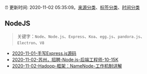 :alarm_clock: 更新时间: 2020-11-02 05:35:09。[来源分类](../README.md)、[标签分类](../TAGS.md)、[时间分类](../TIMELINE.md)

## NodeJS


> 关键字：`Node`、`Node.js`、`Express`、`Koa`、`egg.js`、`pandora.js`、`Electron`、`V8`



- [2020-11-01-手写Express.js源码](https://juejin.im/post/6890358903960240142) 
- [2020-11-02-苏州，招聘-Node.js-后端工程师-10-15K](https://www.v2ex.com/t/720935) 
- [2020-11-02-Hadoop-框架：NameNode-工作机制详解](https://toutiao.io/k/t467bth) 